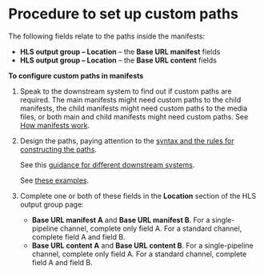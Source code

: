 # Procedure to set up custom paths<a name="hls-custom-manifests-procedure"></a>

The following fields relate to the paths inside the manifests:
+ **HLS output group – Location** – the **Base URL manifest** fields
+ **HLS output group – Location** – the **Base URL content** fields

**To configure custom paths in manifests**

1. Speak to the downstream system to find out if custom paths are required\. The main manifests might need custom paths to the child manifests, the child manifests might need custom paths to the media files, or both main and child manifests might need custom paths\. See [How manifests work](hls-manifests-how-work.md)\.

1. Design the paths, paying attention to the [syntax and the rules for constructing the paths](hls-destinations-design-step.md#hls-syntax-http)\.

   See this [guidance for different downstream systems](hls-custom-paths-guidance.md)\.

   See [these examples](hls-custom-paths-examples.md)\.

1. Complete one or both of these fields in the **Location** section of the HLS output group page:
   + **Base URL manifest A** and **Base URL manifest B**\. For a single\-pipeline channel, complete only field A\. For a standard channel, complete field A and field B\.
   + **Base URL content A** and **Base URL content B**\. For a single\-pipeline channel, complete only field A\. For a standard channel, complete field A and field B\.